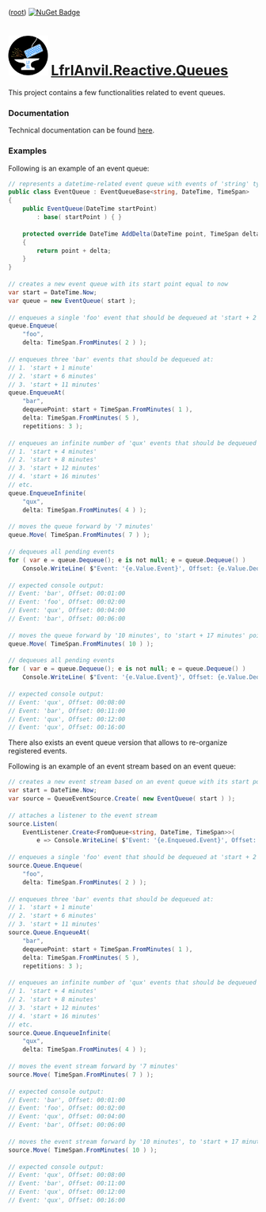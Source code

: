 ﻿([root](https://github.com/CalionVarduk/LfrlAnvil/blob/main/readme.md))
[![NuGet Badge](https://buildstats.info/nuget/LfrlAnvil.Reactive.Queues)](https://www.nuget.org/packages/LfrlAnvil.Reactive.Queues/)

# [<img src="../../../../assets/logo.png" alt="logo" height="80"/>](../../../../assets/logo.png) [LfrlAnvil.Reactive.Queues](https://github.com/CalionVarduk/LfrlAnvil/tree/main/src/LfrlAnvil.Reactive/LfrlAnvil.Reactive.Queues)

This project contains a few functionalities related to event queues.

### Documentation

Technical documentation can be found [here](https://calionvarduk.github.io/LfrlAnvil/api/LfrlAnvil.Reactive.Queues/LfrlAnvil.Reactive.Queues.html).

### Examples

Following is an example of an event queue:
```csharp
// represents a datetime-related event queue with events of 'string' type
public class EventQueue : EventQueueBase<string, DateTime, TimeSpan>
{
    public EventQueue(DateTime startPoint)
        : base( startPoint ) { }

    protected override DateTime AddDelta(DateTime point, TimeSpan delta)
    {
        return point + delta;
    }
}

// creates a new event queue with its start point equal to now
var start = DateTime.Now;
var queue = new EventQueue( start );

// enqueues a single 'foo' event that should be dequeued at 'start + 2 minutes'
queue.Enqueue(
    "foo",
    delta: TimeSpan.FromMinutes( 2 ) );

// enqueues three 'bar' events that should be dequeued at:
// 1. 'start + 1 minute'
// 2. 'start + 6 minutes'
// 3. 'start + 11 minutes'
queue.EnqueueAt(
    "bar",
    dequeuePoint: start + TimeSpan.FromMinutes( 1 ),
    delta: TimeSpan.FromMinutes( 5 ),
    repetitions: 3 );

// enqueues an infinite number of 'qux' events that should be dequeued at:
// 1. 'start + 4 minutes'
// 2. 'start + 8 minutes'
// 3. 'start + 12 minutes'
// 4. 'start + 16 minutes'
// etc.
queue.EnqueueInfinite(
    "qux",
    delta: TimeSpan.FromMinutes( 4 ) );

// moves the queue forward by '7 minutes'
queue.Move( TimeSpan.FromMinutes( 7 ) );

// dequeues all pending events
for ( var e = queue.Dequeue(); e is not null; e = queue.Dequeue() )
    Console.WriteLine( $"Event: '{e.Value.Event}', Offset: {e.Value.DequeuePoint - start}" );

// expected console output:
// Event: 'bar', Offset: 00:01:00
// Event: 'foo', Offset: 00:02:00
// Event: 'qux', Offset: 00:04:00
// Event: 'bar', Offset: 00:06:00

// moves the queue forward by '10 minutes', to 'start + 17 minutes' point
queue.Move( TimeSpan.FromMinutes( 10 ) );

// dequeues all pending events
for ( var e = queue.Dequeue(); e is not null; e = queue.Dequeue() )
    Console.WriteLine( $"Event: '{e.Value.Event}', Offset: {e.Value.DequeuePoint - start}" );

// expected console output:
// Event: 'qux', Offset: 00:08:00
// Event: 'bar', Offset: 00:11:00
// Event: 'qux', Offset: 00:12:00
// Event: 'qux', Offset: 00:16:00
```

There also exists an event queue version that allows to re-organize registered events.

Following is an example of an event stream based on an event queue:
```csharp
// creates a new event stream based on an event queue with its start point equal to now
var start = DateTime.Now;
var source = QueueEventSource.Create( new EventQueue( start ) );

// attaches a listener to the event stream
source.Listen(
    EventListener.Create<FromQueue<string, DateTime, TimeSpan>>(
        e => Console.WriteLine( $"Event: '{e.Enqueued.Event}', Offset: {e.Enqueued.DequeuePoint - start}" ) ) );

// enqueues a single 'foo' event that should be dequeued at 'start + 2 minutes'
source.Queue.Enqueue(
    "foo",
    delta: TimeSpan.FromMinutes( 2 ) );

// enqueues three 'bar' events that should be dequeued at:
// 1. 'start + 1 minute'
// 2. 'start + 6 minutes'
// 3. 'start + 11 minutes'
source.Queue.EnqueueAt(
    "bar",
    dequeuePoint: start + TimeSpan.FromMinutes( 1 ),
    delta: TimeSpan.FromMinutes( 5 ),
    repetitions: 3 );

// enqueues an infinite number of 'qux' events that should be dequeued at:
// 1. 'start + 4 minutes'
// 2. 'start + 8 minutes'
// 3. 'start + 12 minutes'
// 4. 'start + 16 minutes'
// etc.
source.Queue.EnqueueInfinite(
    "qux",
    delta: TimeSpan.FromMinutes( 4 ) );

// moves the event stream forward by '7 minutes'
source.Move( TimeSpan.FromMinutes( 7 ) );

// expected console output:
// Event: 'bar', Offset: 00:01:00
// Event: 'foo', Offset: 00:02:00
// Event: 'qux', Offset: 00:04:00
// Event: 'bar', Offset: 00:06:00

// moves the event stream forward by '10 minutes', to 'start + 17 minutes' point
source.Move( TimeSpan.FromMinutes( 10 ) );

// expected console output:
// Event: 'qux', Offset: 00:08:00
// Event: 'bar', Offset: 00:11:00
// Event: 'qux', Offset: 00:12:00
// Event: 'qux', Offset: 00:16:00
```

